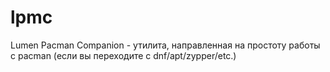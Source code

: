 # lpmc
Lumen Pacman Companion - утилита, направленная на простоту работы с pacman (если вы переходите с dnf/apt/zypper/etc.)
